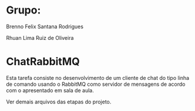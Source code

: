 # Grupo:
Brenno Felix Santana Rodrigues

Rhuan Lima Ruiz de Oliveira

# ChatRabbitMQ

Esta tarefa consiste no desenvolvimento de um cliente de chat do tipo linha de comando usando o RabbitMQ como servidor de mensagens de acordo com o apresentado em sala de aula.

Ver demais arquivos das etapas do projeto.
